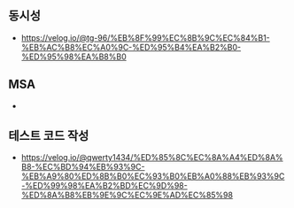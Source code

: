 ## 동시성

- https://velog.io/@tg-96/%EB%8F%99%EC%8B%9C%EC%84%B1-%EB%AC%B8%EC%A0%9C-%ED%95%B4%EA%B2%B0-%ED%95%98%EA%B8%B0

## MSA

-

## 테스트 코드 작성

- https://velog.io/@qwerty1434/%ED%85%8C%EC%8A%A4%ED%8A%B8-%EC%BD%94%EB%93%9C-%EB%A9%80%ED%8B%B0%EC%93%B0%EB%A0%88%EB%93%9C-%ED%99%98%EA%B2%BD%EC%9D%98-%ED%8A%B8%EB%9E%9C%EC%9E%AD%EC%85%98

